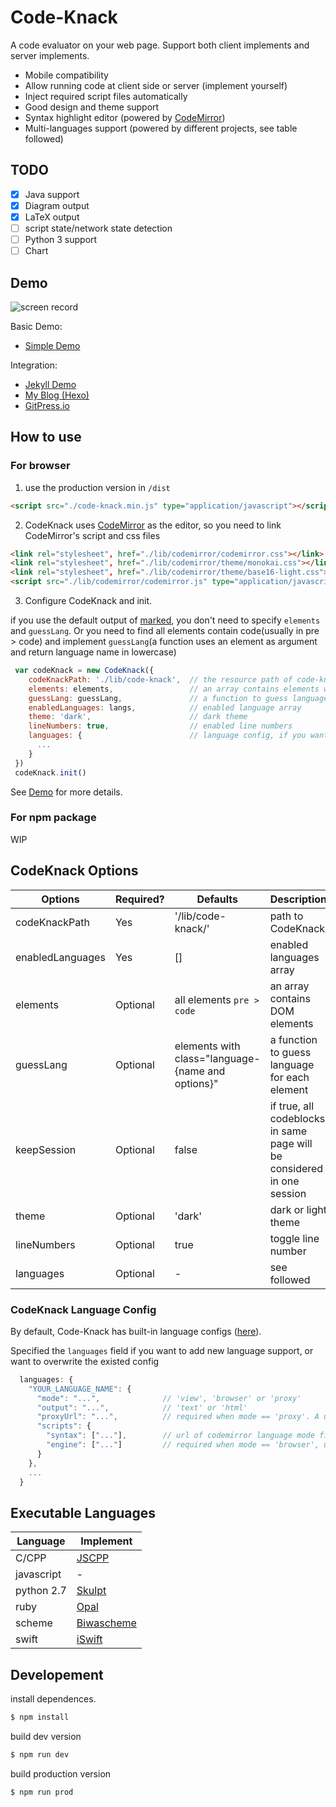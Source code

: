 # Code-Knack

A code evaluator on your web page. Support both client implements and server implements.

- Mobile compatibility
- Allow running code at client side or server (implement yourself)
- Inject required script files automatically
- Good design and theme support
- Syntax highlight editor (powered by [CodeMirror](http://codemirror.net/))
- Multi-languages support (powered by different projects, see table followed)

## TODO

- [x] Java support
- [x] Diagram output
- [x] LaTeX output
- [ ] script state/network state detection
- [ ] Python 3 support
- [ ] Chart

## Demo

![screen record](https://github.com/lyricat/code-knack/blob/master/docs/screenrecord.gif)

Basic Demo:

- [Simple Demo](https://lyricat.github.io/code-knack/demo)

Integration:

- [Jekyll Demo](https://lyricat.github.io/code-knack-jekyll-demo/jekyll/update/2019/01/19/welcome-to-jekyll.html)
- [My Blog (Hexo)](https://lyric.im/code-knack)
- [GitPress.io](https://gitpress.io/c/12/languages)


## How to use

### For browser

1. use the production version in `/dist`

```html
<script src="./code-knack.min.js" type="application/javascript"></script>
```

2. CodeKnack uses [CodeMirror](http://codemirror.net/) as the editor, so you need to link CodeMirror's script and css files

```html
<link rel="stylesheet", href="./lib/codemirror/codemirror.css"></link>
<link rel="stylesheet", href="./lib/codemirror/theme/monokai.css"></link>
<link rel="stylesheet", href="./lib/codemirror/theme/base16-light.css"></link>
<script src="./lib/codemirror/codemirror.js" type="application/javascript"></script>
```

3. Configure CodeKnack and init.

if you use the default output of [marked](https://marked.js.org), you don't need to specify `elements` and `guessLang`. Or you need to find all elements contain code(usually in pre > code) and implement `guessLang`(a function uses an element as argument and return language name in lowercase)

```javascript
 var codeKnack = new CodeKnack({
    codeKnackPath: './lib/code-knack',  // the resource path of code-knack
    elements: elements,                 // an array contains elements with code
    guessLang: guessLang,               // a function to guess language in each element
    enabledLanguages: langs,            // enabled language array
    theme: 'dark',                      // dark theme
    lineNumbers: true,                  // enabled line numbers
    languages: {                        // language config, if you want to add language support manually
      ...
    }
 })
 codeKnack.init()
```

See [Demo](https://github.com/lyricat/code-knack/tree/master/docs/demo) for more details.

### For npm package

WIP

## CodeKnack Options

| Options          | Required? | Defaults                                          | Description                                                            |
|------------------|-----------|---------------------------------------------------|------------------------------------------------------------------------|
| codeKnackPath    | Yes       | '/lib/code-knack/'                                | path to CodeKnack                                                      |
| enabledLanguages | Yes       | []                                                | enabled languages array                                                |
| elements         | Optional  | all elements `pre > code`                         | an array contains DOM elements                                         |
| guessLang        | Optional  | elements with class="language-{name and options}" | a function to guess language for each element                          |
| keepSession      | Optional  | false                                             | if true, all codeblocks in same page will be considered in one session |
| theme            | Optional  | 'dark'                                            | dark or light theme                                                    |
| lineNumbers      | Optional  | true                                              | toggle line number                                                     |
| languages        | Optional  | -                                                 | see followed                                                           |

### CodeKnack Language Config

By default, Code-Knack has built-in language configs ([here](src/languages.json)).

Specified the `languages` field if you want to add new language support, or want to overwrite the existed config

```javascript
  languages: {
    "YOUR_LANGUAGE_NAME": {
      "mode": "...",              // 'view', 'browser' or 'proxy'
      "output": "...",            // 'text' or 'html'
      "proxyUrl": "...",          // required when mode == 'proxy'. A url to run code 
      "scripts": {      
        "syntax": ["..."],        // url of codemirror language mode files
        "engine": ["..."]         // required when mode == 'browser', url of code-knack browser engine files
      }
    },
    ...
  }
```

## Executable Languages


| Language | Implement |
| --- | --- |
| C/CPP 	| [JSCPP](https://github.com/felixhao28/JSCPP) |
| javascript 	| - |
| python 2.7	| [Skulpt](skulpt.org) |
| ruby		| [Opal](https://opalrb.com/#) |
| scheme	| [Biwascheme](https://www.biwascheme.org) |
| swift		| [iSwift](https://iswift.org/) |

## Developement

install dependences.

```bash
$ npm install
```

build dev version

```bash
$ npm run dev
```


build production version

```bash
$ npm run prod
```
